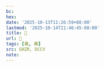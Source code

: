 ```yaml
---
bc:
hex:
date: '2025-10-13T11:26:59+08:00'
lastmod: '2025-10-14T21:46:45-08:00'
title: 󰔱
url: 󰔱
tags: [冓, 冓]
src: GHZR, DCCV
note:
---
```

